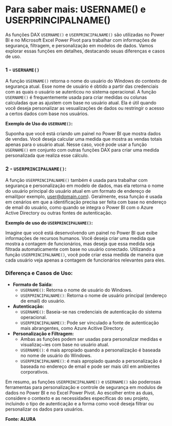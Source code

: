 # Para saber mais: USERNAME() e USERPRINCIPALNAME()

As funções DAX ```USERNAME()``` e ```USERPRINCIPALNAME()``` são utilizadas no Power BI e no Microsoft Excel Power Pivot para trabalhar com informações de segurança, filtragem, e personalização em modelos de dados. Vamos explorar essas funções em detalhes, destacando seuas diferenças e casos de uso.

### **1 - ```USERNAME()```**

A função ```USERNAME()``` retorna o nome do usuário do Windows do contexto de segurança atual. Esse nome de usuário é obtido a partir das credenciais com as quais o usuário se autenticou no sistema operacional. A função ```USERNAME()``` é frequentemente usada para criar medidas ou colunas calculadas que as ajustem com base no usuário atual. Ela é útil quando você deseja personalizar as vesualizações de dados ou restringir o acesso a certos dados com base nos usuários.

**Exemplo de Uso do ```USERNAME()```:**

Suponha que você está criando um painel no Power BI que mostra dados de vendas. Você deseja calcular uma medida que mostra as vendas totais apenas para o usuário atual. Nesse caso, você pode usar a função ```USERNAME()``` em conjunto com outras funções DAX para criar uma medida personalizada que realiza esse cálculo.

### **2 - ```USERPRINCIPALNAME()```:**

A função ```USERPRINCIPALNAME()``` também é usada para trabalhar com segurança e personalização em modelo de dados, mas ela retorna o nome do usuário principal do usuário atual em um formato de endereço de email(por exemplo, user@domain.com). Geralmente, essa função é usada em cenários em que a identificação precisa ser feita com base no endereço de email do usuário, como quando se integra o Power BI com o Azure Active Directory ou outras fontes de autenticação.

**Exemplo de uso do ```USERPRINCIPALNAME()```:**

Imagine que você está desenvolvendo um painel no Power BI que exibe informações de recursos humanos. Você deseja criar uma medida que mostra a contagem de funcionários, mas deseja que essa medida seja filtrada automaticamente com base no usuário conectado. Utilizando a função ```USERPRINCIPALNAME()```, você pode criar essa medida de maneira que cada usuário veja apenas a contagem de funcionários relevantes para eles.

### Diferença e Casos de Uso:

 - **Formato de Saída:**
    - ```USERNAME()```: Retorna o nome de usuário do Windows.
    - ```USERPRINCIPALNAME()```: Retorna o nome de usuário principal (endereço de email) do usuário.
 - **Autenticação:**
    - ```USERNAME()```: Baseia-se nas credenciais de autenticação do sistema operacional.
    - ```USERPRINCIPALNAME()```: Pode ser vinculado a fonte de autenticação mais abrangentes, como Azure Acitive Directory.
- **Personalização e Filtragem:**
    - Ambas as funções podem ser usadas para personalizar medidas e visualizaç~ies com base no usuário atual.
    - ```USERNAME()```: é mais apropiado quando a personalização é baseada no nome de usuário do Windows.
    - ```USERPRINCIPALNAME()```: é mais apropiado quando a personalização é baseada no endereço de email e pode ser mais útil em ambientes corporativos.

Em resumo, as funções ```USERPRINCIPALNAME()``` e ```USERNAME()``` são poderosas ferramentas para personalização e controle de segurança em modulos de dados no Power BI e no Excel Power Pivot. Ao escolher entre as duas, considere o contexto e as necessidades específicas do seu projeto, incluindo o tipo de autenticação e a forma como você deseja filtrar ou personalizar os dados para usuários.

**Fonte: ALURA**